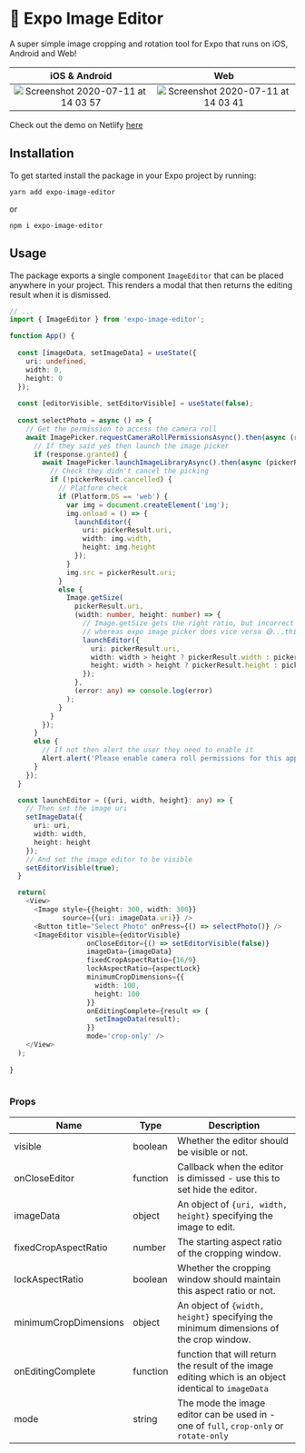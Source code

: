 # 🌁 Expo Image Editor

A super simple image cropping and rotation tool for Expo that runs on iOS, Android and Web!



iOS & Android              |  Web
:-------------------------:|:-------------------------:
![Screenshot 2020-07-11 at 14 03 57](https://user-images.githubusercontent.com/31568400/87224753-af727c00-c37f-11ea-8f87-157d19b6111e.png)   |  ![Screenshot 2020-07-11 at 14 03 41](https://user-images.githubusercontent.com/31568400/87224756-b3060300-c37f-11ea-97d5-625ff2a791cb.png)

Check out the demo on Netlify <a href="https://expo-image-cropping.netlify.app/">here</a>

## Installation

To get started install the package in your Expo project by running:

```
yarn add expo-image-editor
```
or
```
npm i expo-image-editor
```

## Usage

The package exports a single component `ImageEditor` that can be placed anywhere in your project. This renders a modal that then returns the editing result when it is dismissed.

```typescript
// ...
import { ImageEditor } from 'expo-image-editor';

function App() {
  
  const [imageData, setImageData] = useState({
    uri: undefined,
    width: 0,
    height: 0
  });
  
  const [editorVisible, setEditorVisible] = useState(false);
  
  const selectPhoto = async () => {
    // Get the permission to access the camera roll
    await ImagePicker.requestCameraRollPermissionsAsync().then(async (response) => {
      // If they said yes then launch the image picker
      if (response.granted) {
        await ImagePicker.launchImageLibraryAsync().then(async (pickerResult) => {
          // Check they didn't cancel the picking
          if (!pickerResult.cancelled) {
            // Platform check
            if (Platform.OS == 'web') {
              var img = document.createElement('img');
              img.onload = () => {
                launchEditor({
                  uri: pickerResult.uri,
                  width: img.width,
                  height: img.height
                });
              }
              img.src = pickerResult.uri;
            }
            else {
              Image.getSize(
                pickerResult.uri,
                (width: number, height: number) => {
                  // Image.getSize gets the right ratio, but incorrect magnitude
                  // whereas expo image picker does vice versa 😅...this fixes it.
                  launchEditor({
                    uri: pickerResult.uri,
                    width: width > height ? pickerResult.width : pickerResult.height,
                    height: width > height ? pickerResult.height : pickerResult.width
                  });
                },
                (error: any) => console.log(error)
              ); 
            }
          }
        });
      }
      else {
        // If not then alert the user they need to enable it
        Alert.alert('Please enable camera roll permissions for this app in your settings.')
      }
    });
  }

  const launchEditor = ({uri, width, height}: any) => {
    // Then set the image uri
    setImageData({
      uri: uri,
      width: width,
      height: height
    });
    // And set the image editor to be visible
    setEditorVisible(true);
  }

  return(
    <View>
      <Image style={{height: 300, width: 300}} 
             source={{uri: imageData.uri}} />
      <Button title="Select Photo" onPress={() => selectPhoto()} />
      <ImageEditor visible={editorVisible}
                   onCloseEditor={() => setEditorVisible(false)}
                   imageData={imageData}
                   fixedCropAspectRatio={16/9}
                   lockAspectRatio={aspectLock}
                   minimumCropDimensions={{
                     width: 100,
                     height: 100
                   }}
                   onEditingComplete={result => {
                     setImageData(result);
                   }}
                   mode='crop-only' />
    </View>
  );
  
}
  
```

### Props

| Name           | Type   | Description                                                                          |
|----------------|--------|--------------------------------------------------------------------------------------|
| visible        | boolean| Whether the editor should be visible or not.                                                       |
| onCloseEditor  | function     | Callback when the editor is dimissed - use this to set hide the editor.                                                       |
| imageData      | object     | An object of `{uri, width, height}` specifying the image to edit.                                                         |
| fixedCropAspectRatio      | number     | The starting aspect ratio of the cropping window.                                                        |
| lockAspectRatio | boolean | Whether the cropping window should maintain this aspect ratio or not. |
| minimumCropDimensions | object | An object of `{width, height}` specifying the minimum dimensions of the crop window. |
| onEditingComplete  | function | function that will return the result of the image editing which is an object identical to `imageData` |
| mode  | string | The mode the image editor can be used in - one of `full`, `crop-only` or `rotate-only` |
